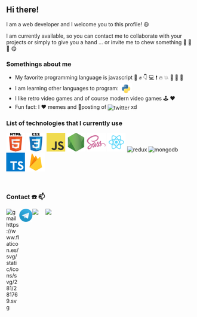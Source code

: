 ## Hi there!
I am a web developer and I welcome you to this profile! :smiley:

I am currently available, so you can contact me to collaborate with your projects or simply to give you a hand ...
or invite me to chew something :hamburger: :fries: :cup_with_straw:	 :yum:

### Somethings about me
+ My favorite programming language is javascript :muscle: :fist: :point_down: :computer: :exclamation: :fire: :boom: :fire_engine: :rotating_light: :fire_engine:
+ I am learning other languages to program: <img align="center" width="32px" src="https://raw.githubusercontent.com/github/explore/80688e429a7d4ef2fca1e82350fe8e3517d3494d/topics/python/python.png" alt="python"/> 
+ I like retro video games and of course modern video games :joystick: :hearts:		
+ Fun fact: I :hearts: memes and :shit:posting of <img align="center" width="24px" src="https://cdn.icon-icons.com/icons2/2018/PNG/512/network_social_twitter_icon_123618.png" alt="twitter"> xd




### List of technologies that I currently use 



<p align="left">
<img width="50px" src="https://raw.githubusercontent.com/github/explore/80688e429a7d4ef2fca1e82350fe8e3517d3494d/topics/html/html.png" alt="html">

<img width="50px" src="https://raw.githubusercontent.com/github/explore/80688e429a7d4ef2fca1e82350fe8e3517d3494d/topics/css/css.png" alt="css3">

<img width="50px" src="https://raw.githubusercontent.com/github/explore/80688e429a7d4ef2fca1e82350fe8e3517d3494d/topics/javascript/javascript.png" alt="javascript"/>

<img width="50px" src="https://raw.githubusercontent.com/github/explore/80688e429a7d4ef2fca1e82350fe8e3517d3494d/topics/nodejs/nodejs.png" alt="nodejs">

<img width="50px" src="https://raw.githubusercontent.com/github/explore/80688e429a7d4ef2fca1e82350fe8e3517d3494d/topics/sass/sass.png" alt="sass">

<img width="50px"  src="https://raw.githubusercontent.com/github/explore/80688e429a7d4ef2fca1e82350fe8e3517d3494d/topics/react/react.png" alt="react"/>

<img width="50px" src="https://cdn.iconscout.com/icon/free/png-64/redux-283024.png" alt="redux">

<img width="50px" src="https://cdn.iconscout.com/icon/free/png-64/mongodb-3-1175138.png" alt="mongodb">

<img width="50px" src="https://raw.githubusercontent.com/github/explore/80688e429a7d4ef2fca1e82350fe8e3517d3494d/topics/typescript/typescript.png" alt="typescript">

<img width="50px" src="https://raw.githubusercontent.com/github/explore/80688e429a7d4ef2fca1e82350fe8e3517d3494d/topics/firebase/firebase.png" alt="firebase">
</p>

<br/>

### Contact :phone: :mailbox:
<p aling="center">

[<img width="35px" align="left" src="https://www.flaticon.es/svg/static/icons/svg/281/281769.svg" alt="gmailhttps://www.flaticon.es/svg/static/icons/svg/281/281769.svg"/>](mailto://rafajos9@gmail.com) 

[<img width="35px" align="left" src="https://raw.githubusercontent.com/github/explore/80688e429a7d4ef2fca1e82350fe8e3517d3494d/topics/telegram/telegram.png" alt="telegram"/>](https://t.me/Rufi512)

[<img width="35px" align="left" src="https://www.flaticon.com/svg/static/icons/svg/145/145807.svg">](https://www.linkedin.com/in/rafael-amaya-4520051a9/)

[<img width="35px" aling="left" src="https://cdn.icon-icons.com/icons2/2018/PNG/512/network_social_twitter_icon_123618.png">](https://twitter.com/rufi512)

</p>

